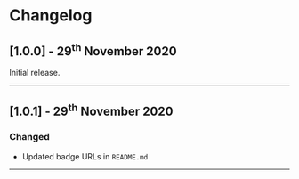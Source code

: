 # Changelog

## [1.0.0] - 29<sup>th</sup> November 2020

Initial release.

---

## [1.0.1] - 29<sup>th</sup> November 2020

### Changed

* Updated badge URLs in `README.md`

---
